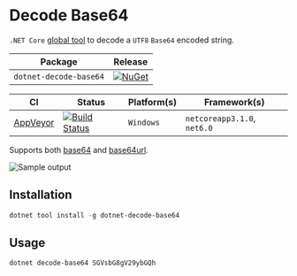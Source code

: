 # Decode Base64

`.NET Core` [global tool][dotnet-global-tools] to decode a `UTF8` `Base64` encoded string.

| Package | Release |
| - | - |
| `dotnet-decode-base64` | [![NuGet][nuget-tool-badge]][nuget-tool-command] |

| CI | Status | Platform(s) | Framework(s) |
| --- | --- | --- | --- |
| [AppVeyor][app-veyor] | [![Build Status][app-veyor-shield]][app-veyor] | `Windows` | `netcoreapp3.1.0`, `net6.0` |

Supports both [base64][base64] and [base64url][base64url].

![Sample output](docs/sample-output.png)

## Installation

```powershell
dotnet tool install -g dotnet-decode-base64
```

## Usage

```powershell
dotnet decode-base64 SGVsbG8gV29ybGQh
```

[nuget-tool-badge]: https://img.shields.io/nuget/v/dotnet-decode-base64.svg?label=NuGet&style=flat-square
[nuget-tool-command]: https://www.nuget.org/packages/dotnet-decode-base64/
[app-veyor]: https://ci.appveyor.com/project/GabrielWeyer/dotnet-decode-base64
[app-veyor-shield]: https://img.shields.io/appveyor/ci/gabrielweyer/dotnet-decode-base64/main.svg?label=appveyor&style=flat-square
[dotnet-global-tools]: https://docs.microsoft.com/en-us/dotnet/core/tools/global-tools
[base64]: https://tools.ietf.org/html/rfc4648#section-4
[base64url]: https://tools.ietf.org/html/rfc4648#section-5
